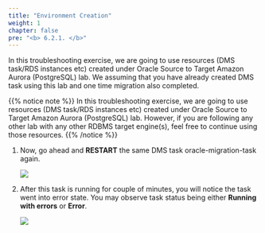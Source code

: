 ```yaml
---
title: "Environment Creation"
weight: 1
chapter: false
pre: "<b> 6.2.1. </b>"
---
```


In this troubleshooting exercise, we are going to use resources (DMS task/RDS instances etc) created under Oracle Source to Target Amazon Aurora (PostgreSQL) lab. We assuming that you have already created DMS task using this lab and one time migration also completed.

{{% notice note %}}
In this troubleshooting exercise, we are going to use resources (DMS task/RDS instances etc) created under Oracle Source to Target Amazon Aurora (PostgreSQL) lab. However, if you are following any other lab with any other RDBMS target engine(s), feel free to continue using those resources.
{{% /notice %}}

1. Now, go ahead and **RESTART** the same DMS task oracle-migration-task again.

    ![](/images/6/2/1/0001.png?width=80pc)

1. After this task is running for couple of minutes, you will notice the task went into error state. You may observe task status being either **Running with errors** or **Error**.

    ![](/images/6/2/1/0002.png?width=60pc)